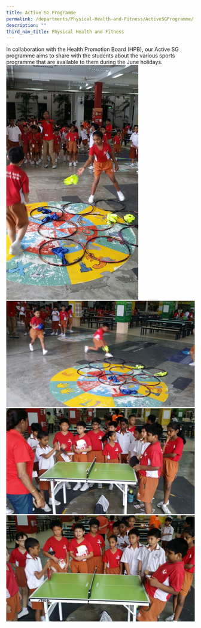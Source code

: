 ```yaml
---
title: Active SG Programme
permalink: /departments/Physical-Health-and-Fitness/ActiveSGProgramme/
description: ""
third_nav_title: Physical Health and Fitness
---
```

In collaboration with the Health Promotion Board (HPB), our Active SG programme aims to share with the students about the various sports programme that are available to them during the June holidays.
<img src="/images/Active%20SG1.jpg" style="width:70%" alt="Active SG Programme"><br>
<img src="/images/Active%20SG2.jpg" alt="Active SG Programme"><br>
<img src="/images/Active%20SG3.jpg" alt="Active SG Programme"><br>
<img src="/images/Active%20SG4.jpg" alt="Active SG Programme">